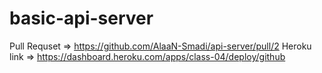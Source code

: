 # basic-api-server


Pull Requset => https://github.com/AlaaN-Smadi/api-server/pull/2
Heroku link  => https://dashboard.heroku.com/apps/class-04/deploy/github 